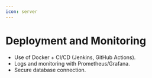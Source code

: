 ```yaml
---
icon: server
---
```


# Deployment and Monitoring

* Use of Docker + CI/CD (Jenkins, GitHub Actions).
* Logs and monitoring with Prometheus/Grafana.
* Secure database connection.
